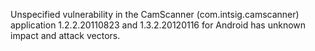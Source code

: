 Unspecified vulnerability in the CamScanner (com.intsig.camscanner) application 1.2.2.20110823 and 1.3.2.20120116 for Android has unknown impact and attack vectors.